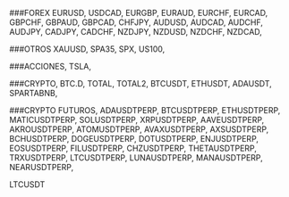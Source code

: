 ###FOREX
EURUSD,
USDCAD,
EURGBP,
EURAUD,
EURCHF,
EURCAD,
GBPCHF,
GBPAUD,
GBPCAD,
CHFJPY,
AUDUSD,
AUDCAD,
AUDCHF,
AUDJPY,
CADJPY,
CADCHF,
NZDJPY,
NZDUSD,
NZDCHF,
NZDCAD,

  

###OTROS
XAUUSD,
SPA35,
SPX,
US100,

  
###ACCIONES,
TSLA,

  
###CRYPTO,
BTC.D,
TOTAL,
TOTAL2,
BTCUSDT,
ETHUSDT,
ADAUSDT,
SPARTABNB,

  
###CRYPTO FUTUROS,
ADAUSDTPERP,
BTCUSDTPERP,
ETHUSDTPERP,
MATICUSDTPERP,
SOLUSDTPERP,
XRPUSDTPERP,
AAVEUSDTPERP,
AKROUSDTPERP,
ATOMUSDTPERP,
AVAXUSDTPERP,
AXSUSDTPERP,
BCHUSDTPERP,
DOGEUSDTPERP,
DOTUSDTPERP,
ENJUSDTPERP,
EOSUSDTPERP,
FILUSDTPERP,
CHZUSDTPERP,
THETAUSDTPERP,
TRXUSDTPERP,
LTCUSDTPERP,
LUNAUSDTPERP,
MANAUSDTPERP,
NEARUSDTPERP,

LTCUSDT